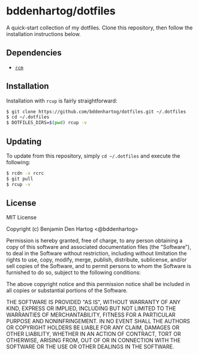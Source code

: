 # bddenhartog/dotfiles

A quick-start collection of my dotfiles. Clone this repository, then follow
the installation instructions below.

## Dependencies

- [`rcm`][gh-thoughtbot-rcm]

## Installation

Installation with `rcup` is fairly straightforward:

```bash
$ git clone https://github.com/bddenhartog/dotfiles.git ~/.dotfiles
$ cd ~/.dotfiles
$ DOTFILES_DIRS=$(pwd) rcup -v
```

## Updating 

To update from this repository, simply `cd ~/.dotfiles` and execute the
following:

```bash
$ rcdn -x rcrc
$ git pull
$ rcup -v
```

## License

MIT License

Copyright (c) Benjamin Den Hartog <@bddenhartog>

Permission is hereby granted, free of charge, to any person obtaining a copy
of this software and associated documentation files (the "Software"), to deal
in the Software without restriction, including without limitation the rights
to use, copy, modify, merge, publish, distribute, sublicense, and/or sell
copies of the Software, and to permit persons to whom the Software is
furnished to do so, subject to the following conditions:

The above copyright notice and this permission notice shall be included in all
copies or substantial portions of the Software.

THE SOFTWARE IS PROVIDED "AS IS", WITHOUT WARRANTY OF ANY KIND, EXPRESS OR
IMPLIED, INCLUDING BUT NOT LIMITED TO THE WARRANTIES OF MERCHANTABILITY,
FITNESS FOR A PARTICULAR PURPOSE AND NONINFRINGEMENT. IN NO EVENT SHALL THE
AUTHORS OR COPYRIGHT HOLDERS BE LIABLE FOR ANY CLAIM, DAMAGES OR OTHER
LIABILITY, WHETHER IN AN ACTION OF CONTRACT, TORT OR OTHERWISE, ARISING FROM,
OUT OF OR IN CONNECTION WITH THE SOFTWARE OR THE USE OR OTHER DEALINGS IN THE
SOFTWARE.

[gh-thoughtbot-rcm]: https://github.com/thoughtbot/rcm "view thoughtbot/rcm"
